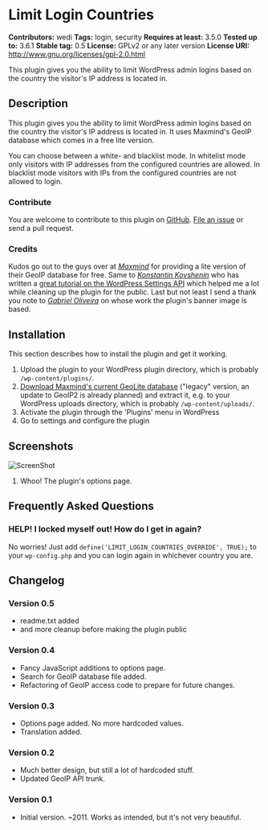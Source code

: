 # Limit Login Countries #
**Contributors:** wedi
**Tags:** login, security
**Requires at least:** 3.5.0
**Tested up to:** 3.6.1
**Stable tag:** 0.5
**License:** GPLv2 or any later version
**License URI:** http://www.gnu.org/licenses/gpl-2.0.html

This plugin gives you the ability to limit WordPress admin logins based on the country the visitor's IP address is located in.

## Description ##

This plugin gives you the ability to limit WordPress admin logins based on the country the visitor's IP address is located in. It uses Maxmind's GeoIP database which comes in a free lite version.

You can choose between a white- and blacklist mode. In whitelist mode only visitors with IP addresses from the configured countries are allowed. In blacklist mode visitors with IPs from the configured countries are not allowed to login.

### Contribute ###

You are welcome to contribute to this plugin on [GitHub](https://github.com/wedi/limit-login-countries). [File an issue](https://github.com/wedi/limit-login-countries/issues) or send a pull request.

### Credits ###

Kudos go out to the guys over at [*Maxmind*](https://www.maxmind.com/) for providing a lite version of their GeoIP database for free.
Same to [*Konstantin Kovshenin*](http://kovshenin.com/) who has written a [great tutorial on the WordPress Settings API](http://kovshenin.com/2012/the-wordpress-settings-api/) which helped me a lot while cleaning up the plugin for the public.
Last but not least I send a thank you note to [*Gabriel Oliveira*](http://think0.deviantart.com/) on whose work the plugin's banner image is based.

## Installation ##

This section describes how to install the plugin and get it working.

1. Upload the plugin to your WordPress plugin directory, which is probably `/wp-content/plugins/`.
2. [Download Maxmind's current GeoLite database](http://geolite.maxmind.com/download/geoip/database/GeoLiteCity.dat.gz) ("legacy" version, an update to GeoIP2 is already planned) and extract it, e.g. to your WordPress uploads directory, which is probably `/wp-content/uploads/`.
3. Activate the plugin through the 'Plugins' menu in WordPress
4. Go to settings and configure the plugin

## Screenshots ##
![ScreenShot](https://raw.github.com/wedi/limit-login-countries/master/assets/screenshot-1.png)
1.  Whoo! The plugin's options page.

## Frequently Asked Questions ##

### HELP! I locked myself out! How do I get in again? ###
No worries! Just add `define('LIMIT_LOGIN_COUNTRIES_OVERRIDE', TRUE);` to your `wp-config.php` and you can login again in whichever country you are.

## Changelog ##

### Version 0.5 ###
* readme.txt added
* and more cleanup before making the plugin public

### Version 0.4 ###
* Fancy JavaScript additions to options page.
* Search for GeoIP database file added.
* Refactoring of GeoIP access code to prepare for future changes.

### Version 0.3 ###
* Options page added. No more hardcoded values.
* Translation added.

### Version 0.2 ###
* Much better design, but still a lot of hardcoded stuff.
* Updated GeoIP API trunk.

### Version 0.1 ###
* Initial version. ~2011. Works as intended, but it's not very beautiful.
